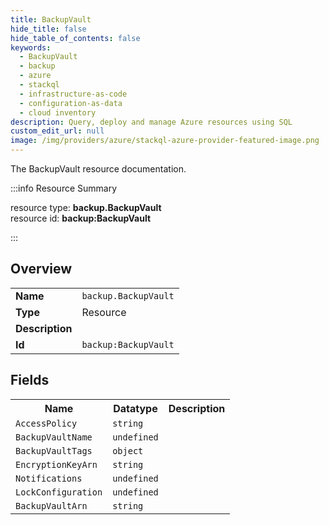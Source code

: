 ```yaml
---
title: BackupVault
hide_title: false
hide_table_of_contents: false
keywords:
  - BackupVault
  - backup
  - azure
  - stackql
  - infrastructure-as-code
  - configuration-as-data
  - cloud inventory
description: Query, deploy and manage Azure resources using SQL
custom_edit_url: null
image: /img/providers/azure/stackql-azure-provider-featured-image.png
---
```

The BackupVault resource documentation.

:::info Resource Summary

<div class="row">
<div class="providerDocColumn">
<span>resource type:&nbsp;<b>backup.BackupVault</b></span><br />
<span>resource id:&nbsp;<b>backup:BackupVault</b></span><br />
</div>
</div>

:::

## Overview
<table><tbody>
<tr><td><b>Name</b></td><td><code>backup.BackupVault</code></td></tr>
<tr><td><b>Type</b></td><td>Resource</td></tr>
<tr><td><b>Description</b></td><td></td></tr>
<tr><td><b>Id</b></td><td><code>backup:BackupVault</code></td></tr>
</tbody></table>

## Fields
<table><tbody>
<tr><th>Name</th><th>Datatype</th><th>Description</th></tr>
<tr><td><code>AccessPolicy</code></td><td><code>string</code></td><td></td></tr><tr><td><code>BackupVaultName</code></td><td><code>undefined</code></td><td></td></tr><tr><td><code>BackupVaultTags</code></td><td><code>object</code></td><td></td></tr><tr><td><code>EncryptionKeyArn</code></td><td><code>string</code></td><td></td></tr><tr><td><code>Notifications</code></td><td><code>undefined</code></td><td></td></tr><tr><td><code>LockConfiguration</code></td><td><code>undefined</code></td><td></td></tr><tr><td><code>BackupVaultArn</code></td><td><code>string</code></td><td></td></tr>
</tbody></table>